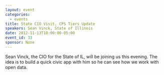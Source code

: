 ```yaml
---
layout: event
categories: 
  - events
title: State CIO Visit, CPS Tiers Update
speakers: Sean Vinck, State of Illinois
date: 2012-11-13T18:00:00-05:00
event_id: 33
sponsor: None
---
```


Sean Vinck, the CIO for the State of IL, will be joining us this evening. The idea is to build a quick civic app with him so he can see how we work with open data.
